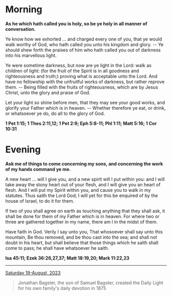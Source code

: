 # Morning

**As he which hath called you is holy, so be ye holy in all manner of conversation.**
 
Ye know how we exhorted ... and charged every one of you, that ye would walk worthy of God, who hath called you unto his kingdom and glory. -- Ye should shew forth the praises of him who hath called you out of darkness into his marvellous light.
 
Ye were sometime darkness, but now are ye light in the Lord: walk as children of light: (for the fruit of the Spirit is in all goodness and righteousness and truth;) proving what is acceptable unto the Lord. And have no fellowship with the unfruitful works of darkness, but rather reprove them. -- Being filled with the fruits of righteousness, which are by Jesus Christ, unto the glory and praise of God.
 
Let your light so shine before men, that they may see your good works, and glorify your Father which is in heaven. -- Whether therefore ye eat, or drink, or whatsoever ye do, do all to the glory of God.  

**1 Pet 1:15; 1 Thes 2:11,12; 1 Pet 2:9; Eph 5:8-11; Phl 1:11; Matt 5:16; 1 Cor 10:31**

# Evening

**Ask me of things to come concerning my sons, and concerning the work of my hands command ye me.**
 
A new heart ... will I give you, and a new spirit will I put within you: and I will take away the stony heart out of your flesh, and I will give you an heart of flesh. And I will put my Spirit within you, and cause you to walk in my statutes. Thus saith the Lord God; I will yet for this be enquired of by the house of Israel, to do it for them.
 
If two of you shall agree on earth as touching anything that they shall ask, it shall be done for them of my Father which is in heaven. For where two or three are gathered together in my name, there am I in the midst of them.
 
Have faith in God. Verily I say unto you, That whosoever shall say unto this mountain, Be thou removed, and be thou cast into the sea; and shall not doubt in his heart, but shall believe that those things which he saith shall come to pass; he shall have whatsoever he saith.  

**Isa 45:11; Ezek 36:26,27,37; Matt 18:19,20; Mark 11:22,23**

---

[Saturday 19-August, 2023](https://t.me/s/daily_light)

> Jonathan Bagster, the son of Samuel Bagster, created the Daily Light for his own family's daily devotion in 1875

